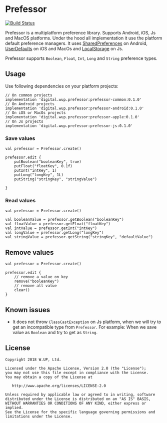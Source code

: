 # Prefessor

[![Build Status](https://travis-ci.org/wupdigital/prefessor.svg?branch=master)](https://travis-ci.org/wupdigital/prefessor)

Prefessor is a multiplatform preference library. Supports Android, iOS, Js and MacOS platforms. Under the hood all implementation it use the platform default preference managers.
It uses [SharedPreferences](https://developer.android.com/reference/android/content/SharedPreferences) on Android,
[UserDefaults](https://developer.apple.com/documentation/foundation/userdefaults) on iOS and MacOs and [LocalStorage](https://developer.mozilla.org/en-US/docs/Web/API/Window/localStorage) on Js.

Prefessor supports `Boolean`, `Float`, `Int`, `Long` and `String` preference types.


## Usage

Use following dependencies on your platform projects:

```
// On common projects
implementation 'digital.wup.prefessor:prefessor-common:0.1.0'
// On Android projects
implementation 'digital.wup.prefessor:prefessor-android:0.1.0'
// On iOS or MacOs projects
implementation 'digital.wup.prefessor:prefessor-apple:0.1.0'
// On Js projects
implementation 'digital.wup.prefessor:prefessor-js:0.1.0'
```

### Save values

```
val prefessor = Prefessor.create()

prefessor.edit {
    putBoolean("booleanKey", true)
    putFloat("floatKey", 0.1f)
    putInt("intKey", 1)
    putLong("longKey", 1L)
    putString("stringKey", "stringValue")
    
}
```

### Read values
```
val prefessor = Prefessor.create()

val booleanValue = prefessor.getBoolean("booleanKey")
val floatValue = prefessor.getFloat("floatKey")
val intValue = prefessor.getInt("intKey")
val longValue = prefessor.getLong("longKey")
val stringValue = prefessor.getString("stringKey", "defaultValue")
```

## Remove values

```
val prefessor = Prefessor.create()

prefessor.edit {
    // remove a value on key
    remove("booleanKey")
    // remove all value
    clear()
}
```

## Known issues
* It does not throw `ClassCastException` on Js platform, when we will try to get an incompatible type from `Prefessor`. For example: When we save value as `Boolean` and try to get as `String`.

## License

    Copyright 2018 W.UP, Ltd.

    Licensed under the Apache License, Version 2.0 (the "License");
    you may not use this file except in compliance with the License.
    You may obtain a copy of the License at

       http://www.apache.org/licenses/LICENSE-2.0

    Unless required by applicable law or agreed to in writing, software
    distributed under the License is distributed on an "AS IS" BASIS,
    WITHOUT WARRANTIES OR CONDITIONS OF ANY KIND, either express or implied.
    See the License for the specific language governing permissions and
    limitations under the License.